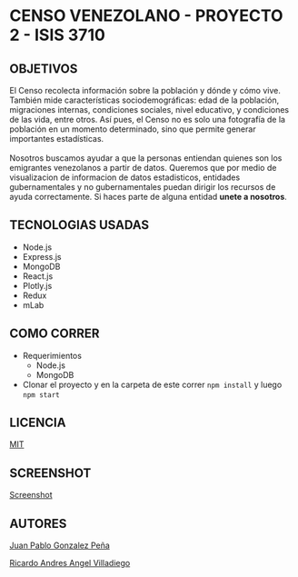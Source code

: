 # CENSO VENEZOLANO - PROYECTO 2 - ISIS 3710

## OBJETIVOS
El Censo recolecta información sobre la población y dónde y cómo
vive. También mide características sociodemográficas: edad de la
población, migraciones internas, condiciones sociales, nivel
educativo, y condiciones de las vida, entre otros. Así pues, el
Censo no es solo una fotografía de la población en un momento
determinado, sino que permite generar importantes estadísticas.
<br />
<br />
Nosotros buscamos ayudar a que la personas entiendan quienes son los
emigrantes venezolanos a partir de datos. Queremos que por medio de
visualizacion de informacion de datos estadisticos, entidades
gubernamentales y no gubernamentales puedan dirigir los recursos de
ayuda correctamente. Si haces parte de alguna entidad
<strong>unete a nosotros</strong>.

## TECNOLOGIAS USADAS
* Node.js
* Express.js
* MongoDB
* React.js
* Plotly.js
* Redux
* mLab

## COMO CORRER
* Requerimientos
  + Node.js
  + MongoDB
* Clonar el proyecto y en la carpeta de este correr `npm install` y luego `npm start`

## LICENCIA
[MIT](https://github.com/jpgonzalez14/censoVenezolanoBack/blob/master/LICENSE)

## SCREENSHOT
[Screenshot](https://jpgonzalez14.github.io/p2.png)

## AUTORES
[Juan Pablo Gonzalez Peña](https://github.com/jpgonzalez14)

[Ricardo Andres Angel Villadiego](https://github.com/rangel10)
